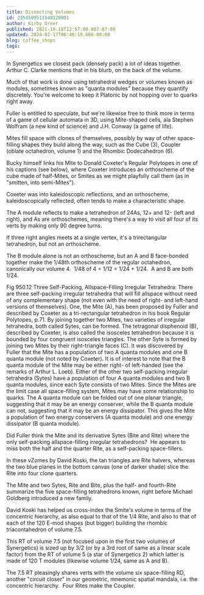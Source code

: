 ```yaml
---
title: Dissecting Volumes
id: 2354509511548128891
author: Kirby Urner
published: 2021-10-18T12:57:00.007-07:00
updated: 2024-02-17T06:46:19.606-08:00
blog: coffee_shops
tags: 
---
```


[](https://www.flickr.com/photos/kirbyurner/3175007640/in/album-72157612330643992/)

In Synergetics we closest pack (densely pack) a lot of ideas together. Arthur C. Clarke mentions that in his blurb, on the back of the volume. 

Much of that work is done using tetrahedral wedges or volumes known as modules, sometimes known as "quanta modules" because they quantify discretely. You're welcome to keep it Platonic by not hopping over to quarks right away.  

Fuller is entitled to speculate, but we're likewise free to think more in terms of a game of cellular automata in 3D, using Mite-shaped cells, ala Stephen Wolfram (a new kind of science) and J.H. Conway (a game of life).  

Mites fill space with clones of themselves, possibly by way of other space-filling shapes they build along the way, such as the Cube (3), Coupler (oblate octahedron, volume 1) and the Rhombic Dodecahedron (6).

Bucky himself links his Mite to Donald Coxeter's Regular Polytopes in one of his captions (see below), where Coxeter introduces an orthoscheme of the cube made of half-Mites, or Smites as we might playfully call them (as in "smitten, into semi-Mites").  

Coxeter was into kaleidoscopic reflections, and an orthoscheme, kaleidoscopically reflected, often tends to make a characteristic shape. 

The A module reflects to make a tetrahedron of 24As, 12+ and 12- (left and right), and As are orthoschemes, meaning there's a way to visit all four of its verts by making only 90 degree turns. 

If three right angles meets at a single vertex, it's a trirectangular tetrahedron, but not an orthoscheme.

The B module alone is not an orthoscheme, but an A and B face-bonded together make the 1/48th orthoscheme of the regular octahedron, canonically our volume 4.  1/48 of 4 = 1/12 = 1/24 + 1/24.  A and B are both 1/24.

Fig 950.12 Three Self-Packing, Allspace-Filling Irregular
Tetrahedra: There are three self-packing
irregular tetrahedra that will fill allspace without
need of any complementary shape (not even with the
need of right- and left-hand versions of themselves).
One, the Mite (A), has been proposed by Fuller and
described by Coxeter as a tri-rectangular tetrahedron
in his book Regular Polytopes, p.71. By joining
together two Mites, two varieties of irregular tetrahedra,
both called Sytes, can be formed. The tetragonal
disphenoid (B), described by Coxeter, is also called
the isosceles tetrahedron because it is bounded by
four
congruent isosceles triangles. The other Syte is formed
by joining two Mites by their right-triangle faces
(C). It was discovered by Fuller that the Mite has a
population of two A quanta modules and one B
quanta module (not noted by Coxeter). It is of interest
to note that the B quanta module of the Mite may
be either right- of left-handed (see the remarks of
Arthur L. Loeb). Either of the other two self-packing
irregular tetrahedra (Sytes) have a population of four
A quanta modules and two B quanta modules, since
each Syte consists of two Mites.
Since the Mites are the limit case all space-filling
system, Mites may have some relationship to
quarks. The A quanta module can be folded out of one
planar triangle, suggesting that it may be an
energy conserver, while the B quanta module can not,
suggesting that it may be an energy dissipator.
This gives the Mite a population of two energy conservers
(A quanta module) and one energy dissipator
(B quanta module).

Did Fuller think the Mite and its derivative Sytes (Bite and Rite) where the only self-packing allspace-filling irregular tetrahedrons?  He appears to miss both the half and the quarter Rite, as a self-packing space-fillers.  

In these vZomes by David Koski, the tan triangles are Rite halvers, whereas the two blue planes in the bottom canvas (one of darker shade) slice the Rite into four clone quarters. 

[](https://www.flickr.com/photos/kirbyurner/51610684562/in/dateposted-public/)

[](https://www.flickr.com/photos/kirbyurner/51611507336/in/dateposted-public/)

The Mite and two Sytes, Rite and Bite, plus the half- and fourth-Rite summarize the five space-filling tetrahedrons known, right before Michael Goldberg introduced a new family.

[](https://www.flickr.com/photos/kirbyurner/50927520376)

David Koski has helped us cross-index the Smite's volume in terms of the concentric hierarchy, as also equal to that of the 1/4 Rite, and also to that of each of the 120 E-mod shapes (but bigger) building the rhombic triacontahedron of volume 7.5. 

This RT of volume 7.5 (not focused upon in the first two volumes of Synergetics) is sized up by 3/2 (or by a 3rd root of same as a linear scale factor) from the RT of volume 5 (a star of Synergetics 2) which latter is made of 120 T modules (likewise volume 1/24, same as A and B).  

The 7.5 RT pleasingly shares verts with the volume six space-filling RD, another "circuit closer" in our geometric, mnemonic spatial mandala, i.e. the concentric hierarchy.  Four Rites make the Coupler.